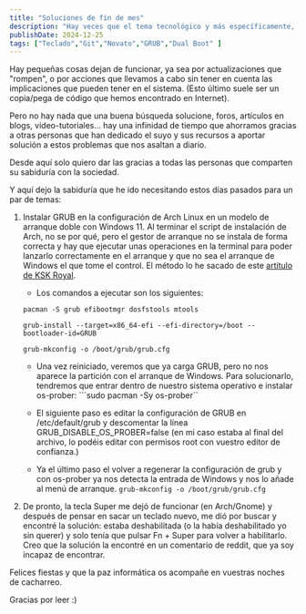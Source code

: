 ```yaml
---
title: "Soluciones de fin de mes"
description: "Hay veces que el tema tecnológico y más específicamente, el informático, es algo puñetero."
publishDate: 2024-12-25
tags: ["Teclado","Git","Novato","GRUB","Dual Boot" ]
---
```



Hay pequeñas cosas dejan de funcionar, ya sea por actualizaciones que "rompen", o por acciones que llevamos a cabo sin tener en cuenta las implicaciones que pueden tener en el sistema. (Esto último suele ser un copia/pega de código que hemos encontrado en Internet).

Pero no hay nada que una buena búsqueda solucione, foros, artículos en blogs, video-tutoriales... hay una infinidad de tiempo que ahorramos gracias a otras personas que han dedicado el suyo y sus recursos a aportar solución a estos problemas que nos asaltan a diario. 

Desde aquí solo quiero dar las gracias a todas las personas que comparten su sabiduría con la sociedad.

Y aquí dejo la sabiduría que he ido necesitando estos días pasados para un par de temas:

1. Instalar GRUB en la configuración de Arch Linux en un modelo de arranque doble con Windows 11. Al terminar el script de instalación de Arch, no se por qué, pero el gestor de arranque no se instala de forma correcta y hay que ejecutar unas operaciones en la terminal para poder lanzarlo correctamente en el arranque y que no sea el arranque de Windows el que tome el control. El método lo he sacado de este [artítulo de KSK Royal](https://kskroyal.com/arch-win11-dualboot-2024/).
    * Los comandos a ejecutar son los siguientes:
    
    ```pacman -S grub efibootmgr dosfstools mtools```
    
    ```grub-install --target=x86_64-efi --efi-directory=/boot --bootloader-id=GRUB```
    

    ```grub-mkconfig -o /boot/grub/grub.cfg```
    
    * Una vez reiniciado, veremos que ya carga GRUB, pero no nos aparece la partición con el arranque de Windows. Para solucionarlo, tendremos que entrar dentro de nuestro sistema operativo e instalar os-prober: ```sudo pacman -Sy os-prober``
    
    * El siguiente paso es editar la configuración de GRUB en /etc/default/grub y descomentar la línea GRUB_DISABLE_OS_PROBER=false
    (en mi caso estaba al final del archivo, lo podéis editar con permisos root con vuestro editor de confianza.)
    
    * Ya el último paso el volver a regenerar la configuración de  grub y con os-prober ya nos detecta la entrada de Windows y nos lo añade al menú de arranque.
    ```grub-mkconfig -o /boot/grub/grub.cfg```
    

2. De pronto, la tecla Super me dejó de funcionar (en Arch/Gnome) y después de pensar en sacar un teclado nuevo, me dió por buscar y encontré la solución: estaba deshabilitada (o la había deshabilitado yo sin querer) y solo tenía que pulsar Fn + Super para volver a habilitarlo. Creo que la solución la encontré en un comentario de reddit, que ya soy incapaz de encontrar.


Felices fiestas y que la paz informática os acompañe en vuestras noches de cacharreo.

Gracias por leer :)


